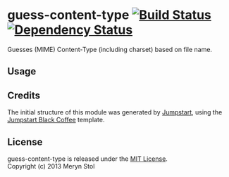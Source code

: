 # guess-content-type [![Build Status](https://travis-ci.org/meryn/guess-content-type.png?branch=master)](https://travis-ci.org/meryn/guess-content-type) [![Dependency Status](https://david-dm.org/meryn/guess-content-type.png)](https://david-dm.org/meryn/guess-content-type)

Guesses (MIME) Content-Type (including charset) based on file name.

## Usage

## Credits

The initial structure of this module was generated by [Jumpstart](https://github.com/meryn/jumpstart), using the [Jumpstart Black Coffee](https://github.com/meryn/jumpstart-black-coffee) template.

## License

guess-content-type is released under the [MIT License](http://opensource.org/licenses/MIT).  
Copyright (c) 2013 Meryn Stol  